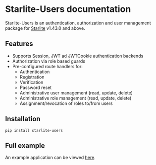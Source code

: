 # Starlite-Users documentation

Starlite-Users is an authentication, authorization and user management package for [Starlite](https://github.com/starlite-api/starlite) v1.43.0 and above.

## Features

* Supports Session, JWT ad JWTCookie authentication backends
* Authorization via role based guards
* Pre-configured route handlers for:
    * Authentication
    * Registration
    * Verification
    * Password reset
    * Administrative user management (read, update, delete)
    * Administrative role management (read, update, delete)
    * Assignment/revocation of roles to/from users

## Installation

`pip install starlite-users`

## Full example

An example application can be viewed [here](https://github.com/LonelyVikingMichael/starlite-users/blob/main/examples/main.py).
